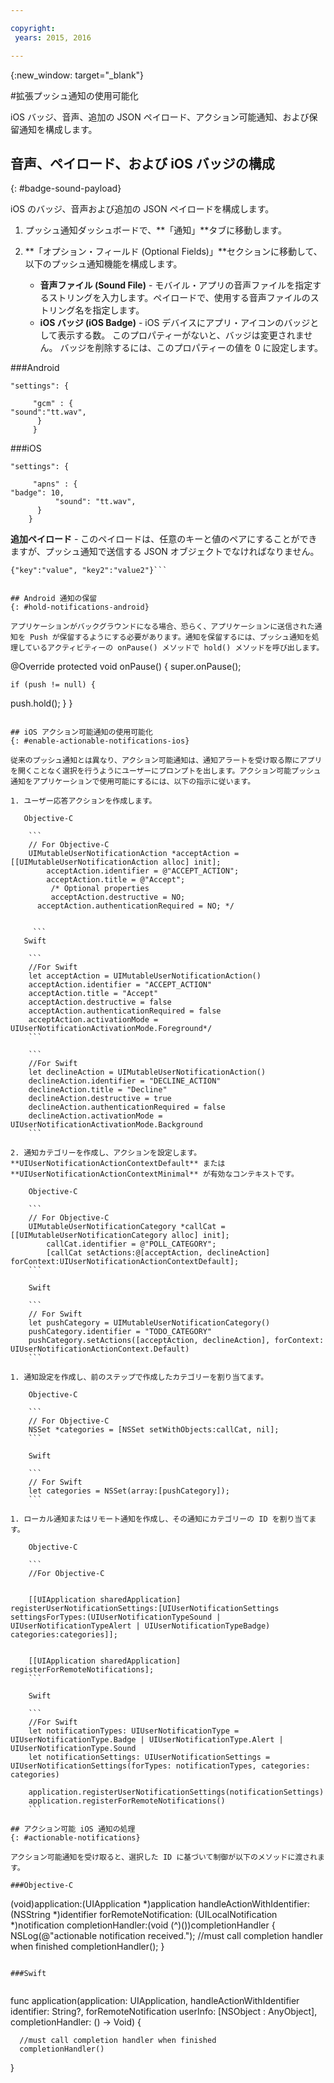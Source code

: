 ```yaml
---

copyright:
 years: 2015, 2016

---
```


{:new_window: target="_blank"}


#拡張プッシュ通知の使用可能化

iOS バッジ、音声、追加の JSON ペイロード、アクション可能通知、および保留通知を構成します。

## 音声、ペイロード、および iOS バッジの構成
{: #badge-sound-payload}

iOS のバッジ、音声および追加の JSON ペイロードを構成します。

1. プッシュ通知ダッシュボードで、**「通知」**タブに移動します。
2. **「オプション・フィールド (Optional Fields)」**セクションに移動して、以下のプッシュ通知機能を構成します。
 
	- **音声ファイル (Sound File)** - モバイル・アプリの音声ファイルを指定するストリングを入力します。ペイロードで、使用する音声ファイルのストリング名を指定します。
	- **iOS バッジ (iOS Badge)** - iOS デバイスにアプリ・アイコンのバッジとして表示する数。
このプロパティーがないと、バッジは変更されません。
バッジを削除するには、このプロパティーの値を 0 に設定します。

	
	


###Android

```
"settings": {

     "gcm" : { 
"sound":"tt.wav",
	  }
	 }  
```
	
	
###iOS

```
"settings": {

     "apns" : { 
"badge": 10,
	      "sound": "tt.wav",
	  }
	}
``` 		
**追加ペイロード** - このペイロードは、任意のキーと値のペアにすることができますが、プッシュ通知で送信する JSON オブジェクトでなければなりません。

```
{"key":"value", "key2":"value2"}```


## Android 通知の保留  
{: #hold-notifications-android}

アプリケーションがバックグラウンドになる場合、恐らく、アプリケーションに送信された通知を Push が保留するようにする必要があります。通知を保留するには、プッシュ通知を処理しているアクティビティーの onPause() メソッドで hold() メソッドを呼び出します。

```
@Override
protected void onPause() {
    super.onPause();


    if (push != null) {
push.hold();
    }
} 
```

## iOS アクション可能通知の使用可能化  
{: #enable-actionable-notifications-ios}

従来のプッシュ通知とは異なり、アクション可能通知は、通知アラートを受け取る際にアプリを開くことなく選択を行うようにユーザーにプロンプトを出します。アクション可能プッシュ通知をアプリケーションで使用可能にするには、以下の指示に従います。

1. ユーザー応答アクションを作成します。

   Objective-C

	```
	// For Objective-C
	UIMutableUserNotificationAction *acceptAction = [[UIMutableUserNotificationAction alloc] init];
	    acceptAction.identifier = @"ACCEPT_ACTION";
	    acceptAction.title = @"Accept";
	     /* Optional properties
	     acceptAction.destructive = NO;
	  acceptAction.authenticationRequired = NO; */
	  
	  
	 ```
   Swift

	```
	//For Swift
	let acceptAction = UIMutableUserNotificationAction()
	acceptAction.identifier = "ACCEPT_ACTION"
	acceptAction.title = "Accept"
	acceptAction.destructive = false
	acceptAction.authenticationRequired = false
	acceptAction.activationMode = UIUserNotificationActivationMode.Foreground*/
	```
	
	```
	//For Swift
	let declineAction = UIMutableUserNotificationAction()
	declineAction.identifier = "DECLINE_ACTION"
	declineAction.title = "Decline"
	declineAction.destructive = true
	declineAction.authenticationRequired = false
	declineAction.activationMode = UIUserNotificationActivationMode.Background
	```

2. 通知カテゴリーを作成し、アクションを設定します。**UIUserNotificationActionContextDefault** または **UIUserNotificationActionContextMinimal** が有効なコンテキストです。

	Objective-C

	```
	// For Objective-C
	UIMutableUserNotificationCategory *callCat = [[UIMutableUserNotificationCategory alloc] init];
	    callCat.identifier = @"POLL_CATEGORY";
	    [callCat setActions:@[acceptAction, declineAction] forContext:UIUserNotificationActionContextDefault];
	```    

	Swift

	```
	// For Swift
	let pushCategory = UIMutableUserNotificationCategory()
	pushCategory.identifier = "TODO_CATEGORY"
	pushCategory.setActions([acceptAction, declineAction], forContext: UIUserNotificationActionContext.Default)
	```

1. 通知設定を作成し、前のステップで作成したカテゴリーを割り当てます。

	Objective-C

	```
	// For Objective-C
	NSSet *categories = [NSSet setWithObjects:callCat, nil];
	```

	Swift

	```
	// For Swift
	let categories = NSSet(array:[pushCategory]);
	```

1. ローカル通知またはリモート通知を作成し、その通知にカテゴリーの ID を割り当てます。

	Objective-C

	```
	//For Objective-C


	[[UIApplication sharedApplication] registerUserNotificationSettings:[UIUserNotificationSettings settingsForTypes:(UIUserNotificationTypeSound | UIUserNotificationTypeAlert | UIUserNotificationTypeBadge) categories:categories]];


	[[UIApplication sharedApplication] registerForRemoteNotifications];
	```

	Swift

	```
	//For Swift
	let notificationTypes: UIUserNotificationType = UIUserNotificationType.Badge | UIUserNotificationType.Alert | UIUserNotificationType.Sound
	let notificationSettings: UIUserNotificationSettings = UIUserNotificationSettings(forTypes: notificationTypes, categories: categories)

	application.registerUserNotificationSettings(notificationSettings)
	application.registerForRemoteNotifications()
	```
	
## アクション可能 iOS 通知の処理  
{: #actionable-notifications}

アクション可能通知を受け取ると、選択した ID に基づいて制御が以下のメソッドに渡されます。

###Objective-C

```
(void)application:(UIApplication *)application handleActionWithIdentifier:(NSString *)identifier forRemoteNotification:
(UILocalNotification *)notification completionHandler:(void (^)())completionHandler
{
  NSLog(@"actionable notification received.");
  //must call completion handler when finished
  completionHandler();
}
```

###Swift
 
```
func application(application: UIApplication, handleActionWithIdentifier identifier: String?, forRemoteNotification userInfo: [NSObject : AnyObject], completionHandler: () -> Void) {

      //must call completion handler when finished
      completionHandler()
  }
```    
    
